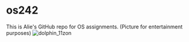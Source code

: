 # os242
This is Alie's GitHub repo for OS assignments.
(Picture for entertainment purposes)
![dolphin_11zon](https://github.com/user-attachments/assets/10edeaad-9012-4f61-929b-eca53aeb7141)
